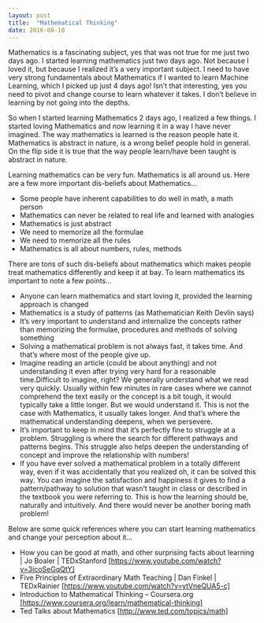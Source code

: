 ```yaml
---
layout: post
title:  "Mathematical Thinking"
date: 2016-08-10
---
```

Mathematics is a fascinating subject, yes that was not true for me just two days ago. I started learning mathematics just two days ago. Not because I loved it, but because I realized it’s a very important subject. I need to have very strong fundamentals about Mathematics if I wanted to learn Machine Learning, which I picked up just 4 days ago! Isn’t that interesting, yes you need to pivot and change course to learn whatever it takes. I don’t believe in learning by not going into the depths.

So when I started learning Mathematics 2 days ago, I realized a few things. I started loving Mathematics and now learning it in a way I have never imagined. The way mathematics is learned is the reason people hate it. Mathematics is abstract in nature, is a wrong belief people hold in general. On the flip side it is true that the way people learn/have been taught is abstract in nature.

Learning mathematics can be very fun. Mathematics is all around us. Here are a few more important dis-beliefs about Mathematics…
- Some people have inherent capabilities to do well in math, a math person
- Mathematics can never be related to real life and learned with analogies
- Mathematics is just abstract
- We need to memorize all the formulae
- We need to memorize all the rules
- Mathematics is all about numbers, rules, methods

There are tons of such dis-beliefs about mathematics which makes people treat mathematics differently and keep it at bay. To learn mathematics its important to note a few points…
- Anyone can learn mathematics and start loving it, provided the learning approach is changed
- Mathematics is a study of patterns (as Mathematician Keith Devlin says)
- It’s very important to understand and internalize the concepts rather than memorizing the formulae, procedures and methods of solving something
- Solving a mathematical problem is not always fast, it takes time. And that’s where most of the people give up.
- Imagine reading an article (could be about anything) and not understanding it even after trying very hard for a reasonable time.Difficult to imagine, right? We generally understand what we read very quickly. Usually within few minutes in rare cases where we cannot comprehend the text easily or the concept is a bit tough, it would typically take a little longer. But we would understand it. This is not the case with Mathematics, it usually takes longer. And that’s where the mathematical understanding deepens, when we persevere.
- It’s important to keep in mind that it’s perfectly fine to struggle at a problem. Struggling is where the search for different pathways and patterns begins. This struggle also helps deepen the understanding of concept and improve the relationship with numbers!
- If you have ever solved a mathematical problem in a totally different way, even if it was accidentally that you realized oh, it can be solved this way. You can imagine the satisfaction and happiness it gives to find a pattern/pathway to solution that wasn’t taught in class or described in the textbook you were referring to. This is how the learning should be, naturally and intuitively. And there would never be another boring math problem!

Below are some quick references where you can start learning mathematics and change your perception about it…
- How you can be good at math, and other surprising facts about learning | Jo Boaler | TEDxStanford [https://www.youtube.com/watch?v=3icoSeGqQtY]
- Five Principles of Extraordinary Math Teaching | Dan Finkel | TEDxRainier [https://www.youtube.com/watch?v=ytVneQUA5-c]
- Introduction to Mathematical Thinking – Coursera.org [https://www.coursera.org/learn/mathematical-thinking]
- Ted Talks about Mathematics [http://www.ted.com/topics/math]
